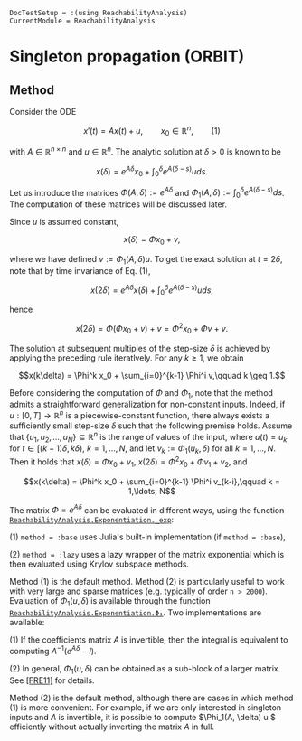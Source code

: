 ```@meta
DocTestSetup = :(using ReachabilityAnalysis)
CurrentModule = ReachabilityAnalysis
```

# Singleton propagation (ORBIT)

## Method

Consider the ODE

```math
x'(t) = Ax(t) + u, \qquad x_0 \in \mathbb{R}^n,\qquad (1)
```
with $A \in \mathbb{R}^{n\times n}$ and $u \in \mathbb{R}^n$. The analytic solution at $\delta > 0$ is known to be

```math
x(\delta) = e^{A\delta}x_0 + \int_0^\delta e^{A(\delta - s)} uds.
```
Let us introduce the matrices $\Phi(A, \delta) := e^{A\delta}$ and $\Phi_1(A, \delta) := \int_0^{\delta} e^{A(\delta - s)} ds$. The computation of these matrices will be discussed later.

Since $u$ is assumed constant,
```math
x(\delta) = \Phi x_0 + v,
```
where we have defined $v := \Phi_1(A, \delta) u$. To get the exact solution at $t = 2\delta$, note that by time invariance of Eq. (1),

```math
x(2\delta) = e^{A\delta} x(\delta) + \int_0^\delta e^{A(\delta - s)}u ds,
```
hence
```math
x(2\delta) = \Phi (\Phi x_0 + v) + v = \Phi^2 x_0 + \Phi v + v.
```

The solution at subsequent multiples of the step-size $\delta$ is achieved by applying the preceding rule iteratlvely. For any $k \geq 1$, we obtain
```math
x(k\delta) = \Phi^k x_0 + \sum_{i=0}^{k-1} \Phi^i v,\qquad k \geq 1.
```

Before considering the computation of $\Phi$ and $\Phi_1$, note that the method admits a straightforward generalization for non-constant inputs. Indeed, if $u : [0, T]\to \mathbb{R}^n$ is a piecewise-constant function, there always exists a sufficiently small step-size $\delta$ such that the following premise holds. Assume that $\{u_1, u_2, \ldots, u_N\} \subseteq \mathbb{R}^n$ is the range of values of the input, where $u(t) = u_k$ for $t \in [(k-1)\delta, k\delta)$, $k = 1, \ldots, N$, and let $v_k := \Phi_1(u_k, \delta)$ for all $k = 1,\ldots, N$. Then it holds that $x(\delta) = \Phi x_0 + v_{1}$, $x(2\delta) = \Phi^2 x_0 + \Phi v_1+ v_{2}$, and

```math
x(k\delta) = \Phi^k x_0 + \sum_{i=0}^{k-1} \Phi^i v_{k-i},\qquad k = 1,\ldots, N
```

The matrix $\Phi = e^{A\delta}$ can be evaluated in different ways, using the function
[`ReachabilityAnalysis.Exponentiation._exp`](@ref):

(1) `method = :base` uses Julia's built-in implementation (if `method = :base`),

(2) `method = :lazy` uses a lazy wrapper of the matrix exponential which is then evaluated using Krylov subspace methods.

Method (1) is the default method. Method (2) is particularly useful to work with
very large and sparse matrices (e.g. typically of order `n > 2000`). Evaluation
of $\Phi_1(u, \delta)$ is available through the function
[`ReachabilityAnalysis.Exponentiation.Φ₁`](@ref). Two implementations are available:

(1) If the coefficients matrix $A$ is invertible, then the integral is equivalent to computing $A^{-1}(e^{A\delta} - I)$.

(2) In general, $\Phi_1(u, \delta)$ can be obtained as a sub-block of a larger matrix. See [[FRE11]](@ref) for details.

Method (2) is the default method, although there are cases in which method (1) is more convenient.
For example, if we are only interested in singleton inputs and $A$ is invertible,
it is possible to compute $\Phi_1(A, \delta) u $ efficiently without actually inverting the matrix $A$ in full.
